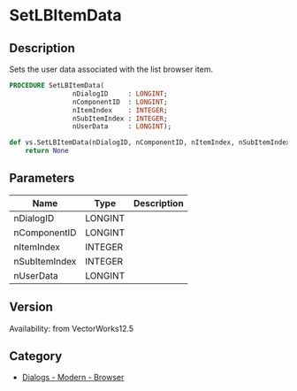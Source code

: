 # SetLBItemData

## Description
Sets the user data associated with the list browser item.

```pascal
PROCEDURE SetLBItemData(
				nDialogID     : LONGINT;
				nComponentID  : LONGINT;
				nItemIndex    : INTEGER;
				nSubItemIndex : INTEGER;
				nUserData     : LONGINT);
```

```python
def vs.SetLBItemData(nDialogID, nComponentID, nItemIndex, nSubItemIndex, nUserData):
    return None
```

## Parameters
|Name|Type|Description|
|---|---|---|
|nDialogID|LONGINT|   |
|nComponentID|LONGINT|   |
|nItemIndex|INTEGER|   |
|nSubItemIndex|INTEGER|   |
|nUserData|LONGINT|   |

## Version
Availability: from VectorWorks12.5

## Category
* [Dialogs - Modern - Browser](../Categories/Dialogs%20-%20Modern%20-%20Browser.md)
